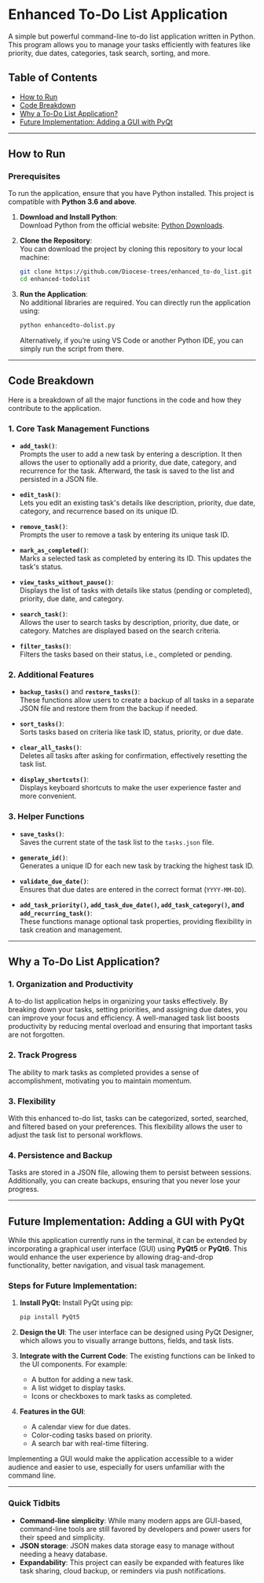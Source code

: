 # Enhanced To-Do List Application

A simple but powerful command-line to-do list application written in Python. This program allows you to manage your tasks efficiently with features like priority, due dates, categories, task search, sorting, and more. 

## Table of Contents

- [How to Run](#how-to-run)
- [Code Breakdown](#code-breakdown)
- [Why a To-Do List Application?](#why-a-to-do-list-application)
- [Future Implementation: Adding a GUI with PyQt](#future-implementation-adding-a-gui-with-pyqt)

---

## How to Run

### Prerequisites

To run the application, ensure that you have Python installed. This project is compatible with **Python 3.6 and above**.

1. **Download and Install Python**:  
   Download Python from the official website: [Python Downloads](https://www.python.org/downloads/).

2. **Clone the Repository**:  
   You can download the project by cloning this repository to your local machine:

   ```bash
   git clone https://github.com/Diocese-trees/enhanced_to-do_list.git
   cd enhanced-todolist
   ```

3. **Run the Application**:  
   No additional libraries are required. You can directly run the application using:

   ```bash
   python enhancedto-dolist.py
   ```

   Alternatively, if you’re using VS Code or another Python IDE, you can simply run the script from there.

---

## Code Breakdown

Here is a breakdown of all the major functions in the code and how they contribute to the application.

### 1. **Core Task Management Functions**

- **`add_task()`**:  
   Prompts the user to add a new task by entering a description. It then allows the user to optionally add a priority, due date, category, and recurrence for the task. Afterward, the task is saved to the list and persisted in a JSON file.

- **`edit_task()`**:  
   Lets you edit an existing task's details like description, priority, due date, category, and recurrence based on its unique ID.

- **`remove_task()`**:  
   Prompts the user to remove a task by entering its unique task ID.

- **`mark_as_completed()`**:  
   Marks a selected task as completed by entering its ID. This updates the task's status.

- **`view_tasks_without_pause()`**:  
   Displays the list of tasks with details like status (pending or completed), priority, due date, and category.

- **`search_task()`**:  
   Allows the user to search tasks by description, priority, due date, or category. Matches are displayed based on the search criteria.

- **`filter_tasks()`**:  
   Filters the tasks based on their status, i.e., completed or pending.

### 2. **Additional Features**

- **`backup_tasks()`** and **`restore_tasks()`**:  
   These functions allow users to create a backup of all tasks in a separate JSON file and restore them from the backup if needed.

- **`sort_tasks()`**:  
   Sorts tasks based on criteria like task ID, status, priority, or due date.

- **`clear_all_tasks()`**:  
   Deletes all tasks after asking for confirmation, effectively resetting the task list.

- **`display_shortcuts()`**:  
   Displays keyboard shortcuts to make the user experience faster and more convenient.

### 3. **Helper Functions**

- **`save_tasks()`**:  
   Saves the current state of the task list to the `tasks.json` file.

- **`generate_id()`**:  
   Generates a unique ID for each new task by tracking the highest task ID.

- **`validate_due_date()`**:  
   Ensures that due dates are entered in the correct format (`YYYY-MM-DD`).

- **`add_task_priority()`, `add_task_due_date()`, `add_task_category()`, and `add_recurring_task()`**:  
   These functions manage optional task properties, providing flexibility in task creation and management.

---

## Why a To-Do List Application?

### 1. **Organization and Productivity**
A to-do list application helps in organizing your tasks effectively. By breaking down your tasks, setting priorities, and assigning due dates, you can improve your focus and efficiency. A well-managed task list boosts productivity by reducing mental overload and ensuring that important tasks are not forgotten.

### 2. **Track Progress**
The ability to mark tasks as completed provides a sense of accomplishment, motivating you to maintain momentum.

### 3. **Flexibility**
With this enhanced to-do list, tasks can be categorized, sorted, searched, and filtered based on your preferences. This flexibility allows the user to adjust the task list to personal workflows.

### 4. **Persistence and Backup**
Tasks are stored in a JSON file, allowing them to persist between sessions. Additionally, you can create backups, ensuring that you never lose your progress.

---

## Future Implementation: Adding a GUI with PyQt

While this application currently runs in the terminal, it can be extended by incorporating a graphical user interface (GUI) using **PyQt5** or **PyQt6**. This would enhance the user experience by allowing drag-and-drop functionality, better navigation, and visual task management.

### Steps for Future Implementation:

1. **Install PyQt:**
   Install PyQt using pip:

   ```bash
   pip install PyQt5
   ```

2. **Design the UI**:
   The user interface can be designed using PyQt Designer, which allows you to visually arrange buttons, fields, and task lists.

3. **Integrate with the Current Code**:
   The existing functions can be linked to the UI components. For example:
   - A button for adding a new task.
   - A list widget to display tasks.
   - Icons or checkboxes to mark tasks as completed.

4. **Features in the GUI**:
   - A calendar view for due dates.
   - Color-coding tasks based on priority.
   - A search bar with real-time filtering.

Implementing a GUI would make the application accessible to a wider audience and easier to use, especially for users unfamiliar with the command line.

---

### Quick Tidbits

- **Command-line simplicity**: While many modern apps are GUI-based, command-line tools are still favored by developers and power users for their speed and simplicity.
- **JSON storage**: JSON makes data storage easy to manage without needing a heavy database.
- **Expandability**: This project can easily be expanded with features like task sharing, cloud backup, or reminders via push notifications.
